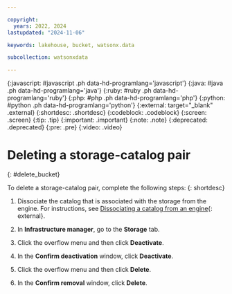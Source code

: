 ```yaml
---

copyright:
  years: 2022, 2024
lastupdated: "2024-11-06"

keywords: lakehouse, bucket, watsonx.data

subcollection: watsonxdata

---
```


{:javascript: #javascript .ph data-hd-programlang='javascript'}
{:java: #java .ph data-hd-programlang='java'}
{:ruby: #ruby .ph data-hd-programlang='ruby'}
{:php: #php .ph data-hd-programlang='php'}
{:python: #python .ph data-hd-programlang='python'}
{:external: target="_blank" .external}
{:shortdesc: .shortdesc}
{:codeblock: .codeblock}
{:screen: .screen}
{:tip: .tip}
{:important: .important}
{:note: .note}
{:deprecated: .deprecated}
{:pre: .pre}
{:video: .video}

# Deleting a storage-catalog pair
{: #delete_bucket}

To delete a storage-catalog pair, complete the following steps:
{: shortdesc}


1. Dissociate the catalog that is associated with the storage from the engine. For instructions, see [Dissociating a catalog from an engine]({{site.data.keyword.dissociate-catalog-link}}){: external}.

2. In **Infrastructure manager**, go to the **Storage** tab.

3. Click the overflow menu and then click **Deactivate**.

4. In the **Confirm deactivation** window, click **Deactivate**.

5. Click the overflow menu and then click **Delete**.

6. In the **Confirm removal** window, click **Delete**.
